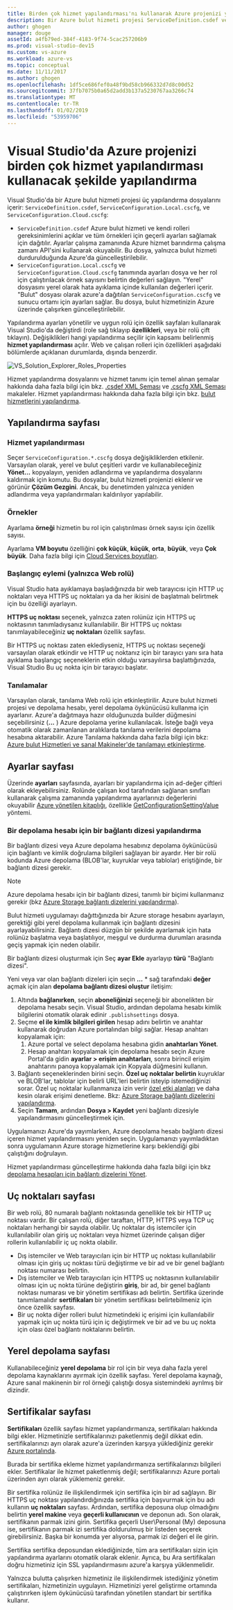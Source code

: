 ```yaml
---
title: Birden çok hizmet yapılandırması'nı kullanarak Azure projenizi yapılandırma | Microsoft Docs
description: Bir Azure bulut hizmeti projesi ServiceDefinition.csdef ve ServiceConfiguration.Local.cscfg ServiceConfiguration.Cloud.cscfg dosyaları değiştirerek yapılandırmayı öğrenin.
author: ghogen
manager: douge
assetId: a4fb79ed-384f-4183-9f74-5cac257206b9
ms.prod: visual-studio-dev15
ms.custom: vs-azure
ms.workload: azure-vs
ms.topic: conceptual
ms.date: 11/11/2017
ms.author: ghogen
ms.openlocfilehash: 1df5ce686fef0a48f9bd58cb966332d7d8c00d52
ms.sourcegitcommit: 37fb7075b0a65d2add3b137a5230767aa3266c74
ms.translationtype: MT
ms.contentlocale: tr-TR
ms.lasthandoff: 01/02/2019
ms.locfileid: "53959706"
---
```

# <a name="configuring-your-azure-project-in-visual-studio-to-use-multiple-service-configurations"></a>Visual Studio'da Azure projenizi birden çok hizmet yapılandırması kullanacak şekilde yapılandırma

Visual Studio'da bir Azure bulut hizmeti projesi üç yapılandırma dosyalarını içerir: `ServiceDefinition.csdef`, `ServiceConfiguration.Local.cscfg`, ve `ServiceConfiguration.Cloud.cscfg`:

- `ServiceDefinition.csdef` Azure bulut hizmeti ve kendi rolleri gereksinimlerini açıklar ve tüm örnekleri için geçerli ayarları sağlamak için dağıtılır. Ayarlar çalışma zamanında Azure hizmet barındırma çalışma zamanı API'sini kullanarak okuyabilir. Bu dosya, yalnızca bulut hizmeti durdurulduğunda Azure'da güncelleştirilebilir.
- `ServiceConfiguration.Local.cscfg` ve `ServiceConfiguration.Cloud.cscfg` tanımında ayarları dosya ve her rol için çalıştırılacak örnek sayısını belirtin değerleri sağlayın. "Yerel" dosyasını yerel olarak hata ayıklama içinde kullanılan değerleri içerir. "Bulut" dosyası olarak azure'a dağıtılan `ServiceConfiguration.cscfg` ve sunucu ortamı için ayarları sağlar. Bu dosya, bulut hizmetinizin Azure üzerinde çalışırken güncelleştirilebilir.

Yapılandırma ayarları yönetilir ve uygun rolü için özellik sayfaları kullanarak Visual Studio'da değiştirdi (role sağ tıklayıp **özellikleri**, veya bir rolü çift tıklayın). Değişiklikleri hangi yapılandırma seçilir için kapsamı belirlenmiş **hizmet yapılandırması** açılır. Web ve çalışan rolleri için özellikleri aşağıdaki bölümlerde açıklanan durumlarda, dışında benzerdir.

![VS_Solution_Explorer_Roles_Properties](./media/vs-azure-tools-multiple-services-project-configurations/IC784076.png)

Hizmet yapılandırma dosyalarını ve hizmet tanımı için temel alınan şemalar hakkında daha fazla bilgi için bkz. [.csdef XML Şeması](/azure/cloud-services/schema-csdef-file) ve [.cscfg XML Şeması](/azure/cloud-services/schema-cscfg-file) makaleler. Hizmet yapılandırması hakkında daha fazla bilgi için bkz. [bulut hizmetlerini yapılandırma](/azure/cloud-services/cloud-services-how-to-configure-portal).


## <a name="configuration-page"></a>Yapılandırma sayfası

### <a name="service-configuration"></a>Hizmet yapılandırması

Seçer `ServiceConfiguration.*.cscfg` dosya değişikliklerden etkilenir. Varsayılan olarak, yerel ve bulut çeşitleri vardır ve kullanabileceğiniz **Yönet...**  kopyalayın, yeniden adlandırma ve yapılandırma dosyalarını kaldırmak için komutu. Bu dosyalar, bulut hizmeti projenizi eklenir ve görünür **Çözüm Gezgini**. Ancak, bu denetimden yalnızca yeniden adlandırma veya yapılandırmaları kaldırılıyor yapılabilir.

### <a name="instances"></a>Örnekler

Ayarlama **örneği** hizmetin bu rol için çalıştırılması örnek sayısı için özellik sayısı.

Ayarlama **VM boyutu** özelliğini **çok küçük**, **küçük**, **orta**, **büyük**, veya **Çok büyük**.  Daha fazla bilgi için [Cloud Services boyutları](/azure/cloud-services/cloud-services-sizes-specs).

### <a name="startup-action-web-role-only"></a>Başlangıç eylemi (yalnızca Web rolü)

Visual Studio hata ayıklamaya başladığınızda bir web tarayıcısı için HTTP uç noktaları veya HTTPS uç noktaları ya da her ikisini de başlatmalı belirtmek için bu özelliği ayarlayın.

**HTTPS uç noktası** seçenek, yalnızca zaten rolünüz için HTTPS uç noktasının tanımladıysanız kullanılabilir. Bir HTTPS uç noktası tanımlayabileceğiniz **uç noktaları** özellik sayfası.

Bir HTTPS uç noktası zaten eklediyseniz, HTTPS uç noktası seçeneği varsayılan olarak etkindir ve HTTP uç noktanız için bir tarayıcı yanı sıra hata ayıklama başlangıç seçeneklerin etkin olduğu varsayılırsa başlattığınızda, Visual Studio Bu uç nokta için bir tarayıcı başlatır.

### <a name="diagnostics"></a>Tanılamalar

Varsayılan olarak, tanılama Web rolü için etkinleştirilir. Azure bulut hizmeti projesi ve depolama hesabı, yerel depolama öykünücüsü kullanma için ayarlanır. Azure'a dağıtmaya hazır olduğunuzda builder düğmesini seçebilirsiniz (**...** ) Azure depolama yerine kullanılacak. İsteğe bağlı veya otomatik olarak zamanlanan aralıklarda tanılama verilerini depolama hesabına aktarabilir. Azure Tanılama hakkında daha fazla bilgi için bkz: [Azure bulut Hizmetleri ve sanal Makineler'de tanılamayı etkinleştirme](/azure/cloud-services/cloud-services-dotnet-diagnostics).

## <a name="settings-page"></a>Ayarlar sayfası

Üzerinde **ayarları** sayfasında, ayarları bir yapılandırma için ad-değer çiftleri olarak ekleyebilirsiniz. Rolünde çalışan kod tarafından sağlanan sınıfları kullanarak çalışma zamanında yapılandırma ayarlarınızı değerlerini okuyabilir [Azure yönetilen kitaplığı](http://go.microsoft.com/fwlink?LinkID=171026), özellikle [GetConfigurationSettingValue](https://msdn.microsoft.com/library/azure/microsoft.windowsazure.serviceruntime.roleenvironment.getconfigurationsettingvalue.aspx) yöntemi.

### <a name="configuring-a-connection-string-for-a-storage-account"></a>Bir depolama hesabı için bir bağlantı dizesi yapılandırma

Bir bağlantı dizesi veya Azure depolama hesabınız depolama öykünücüsü için bağlantı ve kimlik doğrulama bilgileri sağlayan bir ayardır. Her bir rolü kodunda Azure depolama (BLOB'lar, kuyruklar veya tablolar) eriştiğinde, bir bağlantı dizesi gerekir.

> [!Note]
> Azure depolama hesabı için bir bağlantı dizesi, tanımlı bir biçimi kullanmanız gerekir (bkz [Azure Storage bağlantı dizelerini yapılandırma](/azure/storage/common/storage-configure-connection-string)).

Bulut hizmeti uygulamayı dağıttığınızda bir Azure storage hesabını ayarlayın, gerektiği gibi yerel depolama kullanmak için bağlantı dizesini ayarlayabilirsiniz. Bağlantı dizesi düzgün bir şekilde ayarlamak için hata rolünüz başlatma veya başlatılıyor, meşgul ve durdurma durumları arasında geçiş yapmak için neden olabilir.

Bir bağlantı dizesi oluşturmak için Seç **ayar Ekle** ayarlayıp **türü** "Bağlantı dizesi".

Yeni veya var olan bağlantı dizeleri için seçin **...** * sağ tarafındaki **değer** açmak için alan **depolama bağlantı dizesi oluştur** iletişim:

1. Altında **bağlanırken**, seçin **aboneliğinizi** seçeneği bir abonelikten bir depolama hesabı seçin. Visual Studio, ardından depolama hesabı kimlik bilgilerini otomatik olarak edinir `.publishsettings` dosya.
1. Seçme **el ile kimlik bilgileri girilen** hesap adını belirtin ve anahtar kullanarak doğrudan Azure portalından bilgi sağlar. Hesap anahtarı kopyalamak için:
    1. Azure portal ve select depolama hesabına gidin **anahtarları Yönet**.
    1. Hesap anahtarı kopyalamak için depolama hesabı seçin Azure Portal'da gidin **ayarlar > erişim anahtarları**, sonra birincil erişim anahtarını panoya kopyalamak için Kopyala düğmesini kullanın.
1. Bağlantı seçeneklerinden birini seçin. **Özel uç noktalar belirtin** kuyruklar ve BLOB'lar, tablolar için belirli URL'leri belirtin isteyip istemediğinizi sorar. Özel uç noktalar kullanmanıza izin verir [özel etki alanları](/azure/storage/blobs/storage-custom-domain-name) ve daha kesin olarak erişimi denetleme. Bkz: [Azure Storage bağlantı dizelerini yapılandırma](/azure/storage/common/storage-configure-connection-string).
1. Seçin **Tamam**, ardından **Dosya > Kaydet** yeni bağlantı dizesiyle yapılandırmasını güncelleştirmek için.

Uygulamanızı Azure'da yayımlarken, Azure depolama hesabı bağlantı dizesi içeren hizmet yapılandırmasını yeniden seçin. Uygulamanızı yayımladıktan sonra uygulamanın Azure storage hizmetlerine karşı beklendiği gibi çalıştığını doğrulayın.

Hizmet yapılandırması güncelleştirme hakkında daha fazla bilgi için bkz [depolama hesapları için bağlantı dizelerini Yönet](vs-azure-tools-configure-roles-for-cloud-service.md#manage-connection-strings-for-storage-accounts).

## <a name="endpoints-page"></a>Uç noktaları sayfası

Bir web rolü, 80 numaralı bağlantı noktasında genellikle tek bir HTTP uç noktası vardır. Bir çalışan rolü, diğer taraftan, HTTP, HTTPS veya TCP uç noktaları herhangi bir sayıda olabilir. Uç noktalar dış istemciler için kullanılabilir olan giriş uç noktaları veya hizmet üzerinde çalışan diğer rollerin kullanılabilir iç uç nokta olabilir.

- Dış istemciler ve Web tarayıcıları için bir HTTP uç noktası kullanılabilir olması için giriş uç noktası türü değiştirme ve bir ad ve bir genel bağlantı noktası numarası belirtin.
- Dış istemciler ve Web tarayıcıları için HTTPS uç noktasının kullanılabilir olması için uç nokta türüne değiştirin **giriş**, bir ad, bir genel bağlantı noktası numarası ve bir yönetim sertifikası adı belirtin. Sertifika üzerinde tanımlamalıdır **sertifikaları** bir yönetim sertifikası belirtebilmeniz için önce özellik sayfası. 
- Bir uç nokta diğer rolleri bulut hizmetindeki iç erişimi için kullanılabilir yapmak için uç nokta türü için iç değiştirmek ve bir ad ve bu uç nokta için olası özel bağlantı noktalarını belirtin.

## <a name="local-storage-page"></a>Yerel depolama sayfası

Kullanabileceğiniz **yerel depolama** bir rol için bir veya daha fazla yerel depolama kaynaklarını ayırmak için özellik sayfası. Yerel depolama kaynağı, Azure sanal makinenin bir rol örneği çalıştığı dosya sistemindeki ayrılmış bir dizindir.

## <a name="certificates-page"></a>Sertifikalar sayfası

**Sertifikaları** özellik sayfası hizmet yapılandırmanıza, sertifikaları hakkında bilgi ekler. Hizmetinizle sertifikalarınızı paketlenmiş değil dikkat edin. sertifikalarınızı ayrı olarak azure'a üzerinden karşıya yüklediğiniz gerekir [Azure portalında](http://portal.azure.com).

Burada bir sertifika ekleme hizmet yapılandırmanıza sertifikalarınızı bilgileri ekler. Sertifikalar ile hizmet paketlenmiş değil; sertifikalarınızı Azure portalı üzerinden ayrı olarak yüklemeniz gerekir.

Bir sertifika rolünüz ile ilişkilendirmek için sertifika için bir ad sağlayın. Bir HTTPS uç noktası yapılandırdığınızda sertifika için başvurmak için bu adı kullanın **uç noktaları** sayfası. Ardından, sertifika deposuna olup olmadığını belirtin **yerel makine** veya **geçerli kullanıcının** ve deponun adı. Son olarak, sertifikanın parmak izini girin. Sertifika geçerli User\Personal (My) deposuna ise, sertifikanın parmak izi sertifika doldurulmuş bir listeden seçerek girebilirsiniz. Başka bir konumda yer alıyorsa, parmak izi değeri el ile girin.

Sertifika sertifika deposundan eklediğinizde, tüm ara sertifikaları sizin için yapılandırma ayarlarını otomatik olarak eklenir. Ayrıca, bu Ara sertifikaları doğru hizmetiniz için SSL yapılandırmasını azure'a karşıya yüklenmelidir.

Yalnızca bulutta çalışırken hizmetiniz ile ilişkilendirmek istediğiniz yönetim sertifikaları, hizmetinizin uygulayın. Hizmetinizi yerel geliştirme ortamında çalıştırırken işlem öykünücüsü tarafından yönetilen standart bir sertifika kullanır.
